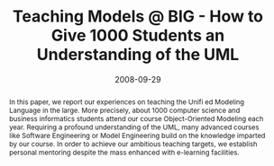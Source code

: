 ---
abstract: In this paper, we report our experiences on teaching the Unifi ed Modeling
  Language in the large. More precisely, about 1000 computer science and business
  informatics students attend our course Object-Oriented Modeling each year. Requiring
  a profound understanding of the UML, many advanced courses like Software Engineering
  or Model Engineering build on the knowledge imparted by our course. In order to
  achieve our ambitious teaching targets, we establish personal mentoring despite
  the mass enhanced with e-learning facilities.
authors:
- Marion Scholz
- Martina Seidl
- Manuel Wimmer
- Christian Huemer
- Gertrude Kappel
date: '2008-09-29'
featured: false
links:
- name: Publik
  url: https://publik.tuwien.ac.at/showentry.php?ID=166389&lang=2
publication_types:
- '1'
publishDate: '2008-09-29'
title: Teaching Models @ BIG - How to Give 1000 Students an Understanding of the UML
url_pdf: http://publik.tuwien.ac.at/files/PubDat_166389.pdf
---